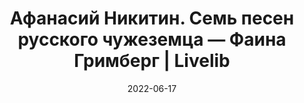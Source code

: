 ---
title: Афанасий Никитин. Семь песен русского чужеземца — Фаина Гримберг | Livelib
date: 2022-06-17
src_link: https://www.notion.so/80c425a3da014b2d8bc83e947224f4b1
src_date: '2022-06-17 18:35:00'
gold_link: https://www.livelib.ru/book/1000026382-afanasij-nikitin-sem-pesen-russkogo-chuzhezemtsa-faina-grimberg
gold_link_hash: a03c696d16e1595ea763314769277c43
tags:
- '#host_www_livelib_ru'
---